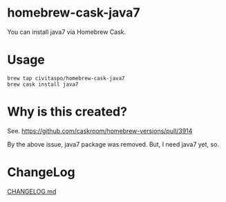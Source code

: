 homebrew-cask-java7
===================

You can install java7 via Homebrew Cask.


# Usage

```
brew tap civitaspo/homebrew-cask-java7
brew cask install java7
```

# Why is this created?

See. https://github.com/caskroom/homebrew-versions/pull/3914

By the above issue, java7 package was removed. But, I need java7 yet, so.

# ChangeLog

[CHANGELOG.md](./CHANGELOG.md)

